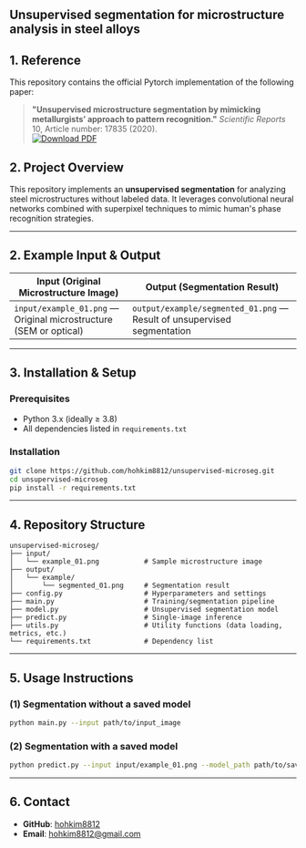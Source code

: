 
**Unsupervised segmentation for microstructure analysis in steel alloys**
---
## 1. Reference

This repository contains the official Pytorch implementation of the following paper:

> **"Unsupervised microstructure segmentation by mimicking metallurgists’ approach to pattern recognition."** *Scientific Reports* 10, Article number: 17835 (2020).  
> [![Download PDF](https://img.shields.io/badge/PDF-Download-green?logo=adobeacrobatreader)](https://www.nature.com/articles/s41598-020-74935-8.pdf)

## 2. Project Overview

This repository implements an **unsupervised segmentation** for analyzing steel microstructures without labeled data. It leverages convolutional neural networks combined with superpixel techniques to mimic human's phase recognition strategies.

---

## 2. Example Input & Output

| Input (Original Microstructure Image) | Output (Segmentation Result) |
|--------------------------------------|-------------------------------|
| `input/example_01.png` — Original microstructure (SEM or optical) | `output/example/segmented_01.png` — Result of unsupervised segmentation |

---

## 3. Installation & Setup

### Prerequisites
- Python 3.x (ideally ≥ 3.8)
- All dependencies listed in `requirements.txt`

### Installation
```bash
git clone https://github.com/hohkim8812/unsupervised-microseg.git
cd unsupervised-microseg
pip install -r requirements.txt
```

---

## 4. Repository Structure

```
unsupervised-microseg/
├── input/
│   └── example_01.png           # Sample microstructure image
├── output/
│   └── example/
│       └── segmented_01.png     # Segmentation result
├── config.py                    # Hyperparameters and settings
├── main.py                      # Training/segmentation pipeline
├── model.py                     # Unsupervised segmentation model
├── predict.py                   # Single-image inference
├── utils.py                     # Utility functions (data loading, metrics, etc.)
└── requirements.txt             # Dependency list
```

---

## 5. Usage Instructions

### (1) Segmentation without a saved model
```bash
python main.py --input path/to/input_image
```

### (2) Segmentation with a saved model
```bash
python predict.py --input input/example_01.png --model_path path/to/saved_model.pth
```

---

## 6. Contact

- **GitHub**: [hohkim8812](https://github.com/hohkim8812)
- **Email**: hohkim8812@gmail.com 
